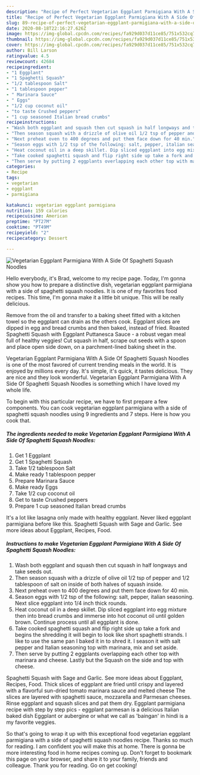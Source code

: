 ```yaml
---
description: "Recipe of Perfect Vegetarian Eggplant Parmigiana With A Side Of Spaghetti Squash Noodles"
title: "Recipe of Perfect Vegetarian Eggplant Parmigiana With A Side Of Spaghetti Squash Noodles"
slug: 89-recipe-of-perfect-vegetarian-eggplant-parmigiana-with-a-side-of-spaghetti-squash-noodles
date: 2020-08-18T22:16:27.626Z
image: https://img-global.cpcdn.com/recipes/fa929d037d11ce85/751x532cq70/vegetarian-eggplant-parmigiana-with-a-side-of-spaghetti-squash-noodles-recipe-main-photo.jpg
thumbnail: https://img-global.cpcdn.com/recipes/fa929d037d11ce85/751x532cq70/vegetarian-eggplant-parmigiana-with-a-side-of-spaghetti-squash-noodles-recipe-main-photo.jpg
cover: https://img-global.cpcdn.com/recipes/fa929d037d11ce85/751x532cq70/vegetarian-eggplant-parmigiana-with-a-side-of-spaghetti-squash-noodles-recipe-main-photo.jpg
author: Bill Larson
ratingvalue: 4.5
reviewcount: 42684
recipeingredient:
- "1 Eggplant"
- "1 Spaghetti Squash"
- "1/2 tablespoon Salt"
- "1 tablespoon pepper"
- " Marinara Sauce"
- " Eggs"
- "1/2 cup coconut oil"
- "to taste Crushed peppers"
- "1 cup seasoned Italian bread crumbs"
recipeinstructions:
- "Wash both eggplant and squash then cut squash in half longways and take seeds out."
- "Then season squash with a drizzle of olive oil 1/2 tsp of pepper and 1/2 tablespoon of salt on inside of both halves of squash inside."
- "Next preheat oven to 400 degrees and put them face down for 40 min."
- "Season eggs with 1/2 tsp of the following: salt, pepper, italian seasoning. Next slice eggplant into 1/4 inch thick rounds."
- "Heat coconut oil in a deep skillet. Dip sliced eggplant into egg mixture then into bread crumbs and immerse into hot coconut oil until golden brown. Continue process until all eggplant is done."
- "Take cooked spaghetti squash and flip right side up take a fork and begins the shredding it will begin to look like short spaghetti strands. I like to use the same pan I baked it in to shred it. I season it with salt pepper and Italian seasoning top with marinara, mix and set aside."
- "Then serve by putting 2 eggplants overlapping each other top with marinara and cheese. Lastly but the Squash on the side and top with cheese."
categories:
- Recipe
tags:
- vegetarian
- eggplant
- parmigiana

katakunci: vegetarian eggplant parmigiana 
nutrition: 159 calories
recipecuisine: American
preptime: "PT27M"
cooktime: "PT49M"
recipeyield: "2"
recipecategory: Dessert

---
```



![Vegetarian Eggplant Parmigiana With A Side Of Spaghetti Squash Noodles](https://img-global.cpcdn.com/recipes/fa929d037d11ce85/751x532cq70/vegetarian-eggplant-parmigiana-with-a-side-of-spaghetti-squash-noodles-recipe-main-photo.jpg)

Hello everybody, it's Brad, welcome to my recipe page. Today, I'm gonna show you how to prepare a distinctive dish, vegetarian eggplant parmigiana with a side of spaghetti squash noodles. It is one of my favorites food recipes. This time, I'm gonna make it a little bit unique. This will be really delicious.

Remove from the oil and transfer to a baking sheet fitted with a kitchen towel so the eggplant can drain as the others cook. Eggplant slices are dipped in egg and bread crumbs and then baked, instead of fried. Roasted Spaghetti Squash with Eggplant Puttanesca Sauce - a robust vegan meal full of healthy veggies! Cut squash in half, scrape out seeds with a spoon and place open side down, on a parchment-lined baking sheet in the.

Vegetarian Eggplant Parmigiana With A Side Of Spaghetti Squash Noodles is one of the most favored of current trending meals in the world. It is enjoyed by millions every day. It's simple, it's quick, it tastes delicious. They are nice and they look wonderful. Vegetarian Eggplant Parmigiana With A Side Of Spaghetti Squash Noodles is something which I have loved my whole life.


To begin with this particular recipe, we have to first prepare a few components. You can cook vegetarian eggplant parmigiana with a side of spaghetti squash noodles using 9 ingredients and 7 steps. Here is how you cook that.

<!--inarticleads1-->

##### The ingredients needed to make Vegetarian Eggplant Parmigiana With A Side Of Spaghetti Squash Noodles:

1. Get 1 Eggplant
1. Get 1 Spaghetti Squash
1. Take 1/2 tablespoon Salt
1. Make ready 1 tablespoon pepper
1. Prepare  Marinara Sauce
1. Make ready  Eggs
1. Take 1/2 cup coconut oil
1. Get to taste Crushed peppers
1. Prepare 1 cup seasoned Italian bread crumbs


It&#39;s a lot like lasagna only made with healthy eggplant. Never liked eggplant parmigiana before like this. Spaghetti Squash with Sage and Garlic. See more ideas about Eggplant, Recipes, Food. 

<!--inarticleads2-->

##### Instructions to make Vegetarian Eggplant Parmigiana With A Side Of Spaghetti Squash Noodles:

1. Wash both eggplant and squash then cut squash in half longways and take seeds out.
1. Then season squash with a drizzle of olive oil 1/2 tsp of pepper and 1/2 tablespoon of salt on inside of both halves of squash inside.
1. Next preheat oven to 400 degrees and put them face down for 40 min.
1. Season eggs with 1/2 tsp of the following: salt, pepper, italian seasoning. Next slice eggplant into 1/4 inch thick rounds.
1. Heat coconut oil in a deep skillet. Dip sliced eggplant into egg mixture then into bread crumbs and immerse into hot coconut oil until golden brown. Continue process until all eggplant is done.
1. Take cooked spaghetti squash and flip right side up take a fork and begins the shredding it will begin to look like short spaghetti strands. I like to use the same pan I baked it in to shred it. I season it with salt pepper and Italian seasoning top with marinara, mix and set aside.
1. Then serve by putting 2 eggplants overlapping each other top with marinara and cheese. Lastly but the Squash on the side and top with cheese.


Spaghetti Squash with Sage and Garlic. See more ideas about Eggplant, Recipes, Food. Thick slices of eggplant are fried until crispy and layered with a flavorful sun-dried tomato marinara sauce and melted cheese The slices are layered with spaghetti sauce, mozzarella and Parmesan cheeses. Rinse eggplant and squash slices and pat them dry. Eggplant parmigiana recipe with step by step pics - eggplant parmesan is a delicious Italian baked dish Eggplant or aubergine or what we call as &#39;baingan&#39; in hindi is a my favorite veggies. 

So that's going to wrap it up with this exceptional food vegetarian eggplant parmigiana with a side of spaghetti squash noodles recipe. Thanks so much for reading. I am confident you will make this at home. There is gonna be more interesting food in home recipes coming up. Don't forget to bookmark this page on your browser, and share it to your family, friends and colleague. Thank you for reading. Go on get cooking!
